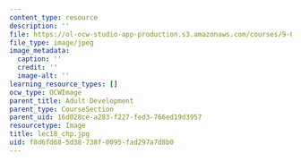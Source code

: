```yaml
---
content_type: resource
description: ''
file: https://ol-ocw-studio-app-production.s3.amazonaws.com/courses/9-00sc-introduction-to-psychology-fall-2011/f8d6fd685d38738f0095fad297a7d8b0_lec18_chp.jpg
file_type: image/jpeg
image_metadata:
  caption: ''
  credit: ''
  image-alt: ''
learning_resource_types: []
ocw_type: OCWImage
parent_title: Adult Development
parent_type: CourseSection
parent_uid: 16d028ce-a283-f227-fed3-766ed19d3957
resourcetype: Image
title: lec18_chp.jpg
uid: f8d6fd68-5d38-738f-0095-fad297a7d8b0
---
```

